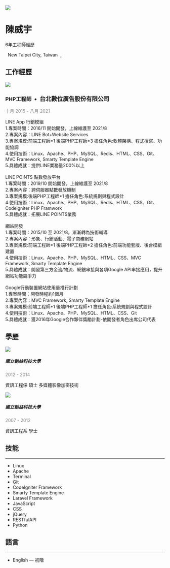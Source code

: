 <!DOCTYPE html>
<html>
<head>
	<meta charset="utf-8">
	<link rel="stylesheet" href="https://cdn.jsdelivr.net/npm/bootstrap@5.1.0/dist/css/bootstrap.min.css" integrity="sha384-KyZXEAg3QhqLMpG8r+8fhAXLRk2vvoC2f3B09zVXn8CA5QIVfZOJ3BCsw2P0p/We" crossorigin="anonymous">
</head>
<body>
	<div class="container">
		<div class="item-canvas">
			<div class="cr default" id="item">
				<div class="row general general-profile-4">
					<div class="col-sm-2">
						<p class="avatar-wrapper"><img class="avatar fr-rounded" src="https://media.cakeresume.com/image/upload/s--LmGPyIOu--/c_fill,g_face,h_120,w_120/v1630373283/azjgh5gtres8orteqvfs.jpg"></p>
					</div>
					<div class="col-sm-10">
						<h1>陳威宇</h1>
						<p>6年工程師經歷</p>
						<p><span class="fr-myicon fr-deletable black fr-myicon-img icon" style="background: url(https://spa-assets.cakeresume.com/assets/editor/icons/black/popular/marker.svg);"><span class="fr-icon-space-wrapper">&nbsp;</span></span>&nbsp;New Taipei City, Taiwan&nbsp;&nbsp;<a href="https://github.com/wahowchen" rel="nofollow noopener" target="_blank"><span class="fr-myicon fr-deletable black fr-myicon-img" style="background: url(https://spa-assets.cakeresume.com/assets/editor/icons//black/social_media/github.svg);"><span class="fr-icon-space-wrapper">&nbsp;</span></span></a></p>
					</div>
				</div>
				<div class="row heading heading-work-experience-5">
					<div class="col-sm-12">
						<h2>工作經歷</h2>
					</div>
				</div>
				<div class="row repeater repeater-work-experience-5 repeater-end">
					<div class="col-sm-1"><img style="max-height: 80px;max-width: 80px;" class="img-thumbnail" src="https://yt3.ggpht.com/ytc/AKedOLR9S_k5BplquLTyJ7w19yiSHrzYyrwCiKxypNTKsA=s900-c-k-c0x00ffffff-no-rj"></div>
					<div class="col-sm-11">
						<h3>PHP工程師<span class="theme-main-color" style="font-size: 18.37px">&nbsp;&nbsp;•&nbsp;&nbsp;台北數位廣告股份有限公司</span></h3>
						<p><span style="color: #888;">十月 2015 - 八月 2021</span></p>
						<p>LINE App 行銷模組<br>
						1.專案時間：2016/11 開始開發，上線維護至 2021/8<br>
						2.專案內容：LINE Bot+Website Services<br>
						3.專案規模:前端工程師*1 後端PHP工程師*3 擔任角色:軟體架構、程式撰寫、功能協調<br>
						4.使用技術：Linux、Apache、PHP、MySQL、Redis、HTML、CSS、Git、MVC Framework, Smarty Template Engine<br>
						5.具體成就：提供LINE業務量200%以上<br>
						<br>
						LINE POINTS 點數發放平台<br>
						1.專案時間：2019/10 開始開發，上線維護至 2021/8<br>
						2.專案內容：跨伺服器點數發放機制<br>
						3.專案規模:後端PHP工程師*1 擔任角色:系統規劃與程式設計<br>
						4.使用技術：Linux、Apache、PHP、MySQL、Redis、HTML、CSS、Git、Codeigniter PHP Framwork<br>
						5.具體成就：拓展LINE POINTS業務<br>
						<br>
						網站開發<br>
						1.專案時間：2015/10 至 2021/8，漸漸轉為技術輔導<br>
						2.專案內容：形象、行銷活動、電子商務網站<br>
						3.專案規模:前端工程師*1 後端PHP工程師*2 擔任角色:前端功能套版、後台模組建置<br>
						4.使用技術：Linux、Apache、PHP、MySQL、HTML、CSS、MVC Framework, Smarty Template Engine<br>
						5.具體成就：開發第三方金流/物流、網銀串接與各項Google API串接應用，提升網站功能競爭力<br>
						<br>
						Google行動裝置網站使用量推行計劃<br>
						1.專案時間：開發時程約1個月<br>
						2.專案內容：MVC Framework, Smarty Template Engine<br>
						3.專案規模:前端工程師*1 後端PHP工程師*1 擔任角色:系統規劃與程式設計<br>
						4.使用技術：Linux、Apache、PHP、MySQL、HTML、CSS、Git<br>
						5.具體成就：獲2016年Google合作夥伴獎勵計劃-依開發者角色出席公司代表</p>
					</div>
				</div>
				<div class="row heading heading-education-4">
					<div class="col-sm-12">
						<h2>學歷</h2>
					</div>
				</div>
				<div class="row repeater repeater-education-4 repeater-end">
					<div class="col-sm-1">
						<img style="max-height: 80px;max-width: 80px;" class="img-thumbnail" src="https://upload.wikimedia.org/wikipedia/commons/thumb/2/28/NCUT.svg/1200px-NCUT.svg.png">
					</div>
					<div class="col-sm-5">
						<h5>國立勤益科技大學</h5>
						<p><span style="color: #888;">2012 - 2014</span></p>
						<p>資訊工程係 碩士 多媒體影像加密技術</p>
					</div>
					<div class="col-sm-1">
						<img style="max-height: 80px;max-width: 80px;" class="img-thumbnail" src="https://upload.wikimedia.org/wikipedia/commons/thumb/2/28/NCUT.svg/1200px-NCUT.svg.png">
					</div>
					<div class="col-sm-5">
						<h5>國立勤益科技大學</h5
						<p><span style="color: #888;">2007 - 2012</span></p>
						<p>資訊工程系 學士</p>
					</div>
				</div>
				<div class="row general with-background general-skills-6 with-background-skills-6">
					<div class="col-sm-6">
						<h2>技能</h2>
						<hr>
						<ul>
							<li>Linux</li>
							<li>Apache</li>
							<li>Terminal</li>
							<li>Git</li>
							<li>CodeIgniter Framework</li>
							<li>Smarty Template Engine</li>
							<li>Laravel Framework</li>
							<li>JavaScript</li>
							<li>CSS</li>
							<li>jQuery</li>
							<li>RESTfulAPI</li>
							<li>Python</li>
						</ul>
					</div>
					<div class="col-sm-6">
						<h2>語言</h2>
						<hr>
						<ul>
							<li>English — 初階</li>
						</ul>
					</div>
				</div>
			</div>
		</div>
	</div>
</body>
</html>